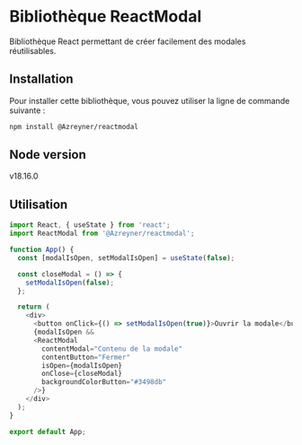 # Bibliothèque ReactModal

Bibliothèque React permettant de créer facilement des modales réutilisables.

## Installation

Pour installer cette bibliothèque, vous pouvez utiliser la ligne de commande suivante :

```bash
npm install @Azreyner/reactmodal
```

## Node version

v18.16.0

## Utilisation

```javascript
import React, { useState } from 'react';
import ReactModal from '@Azreyner/reactmodal';

function App() {
  const [modalIsOpen, setModalIsOpen] = useState(false);

  const closeModal = () => {
    setModalIsOpen(false);
  };

  return (
    <div>
      <button onClick={() => setModalIsOpen(true)}>Ouvrir la modale</button>
      {modalIsOpen &&
      <ReactModal
        contentModal="Contenu de la modale"
        contentButton="Fermer"
        isOpen={modalIsOpen}
        onClose={closeModal}
        backgroundColorButton="#3498db"
      />}
    </div>
  );
}

export default App;
```
